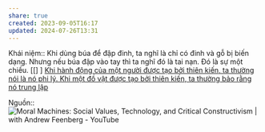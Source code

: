 ```yaml
---
share: true
created: 2023-09-05T16:17
updated: 2024-07-26T13:31
---
```

Khái niệm:: 
Khi dùng búa để đập đinh, ta nghĩ là chỉ có đinh và gỗ bị biến dạng. Nhưng nếu búa đập vào tay thì ta nghĩ đó là tai nạn. Đó là sự một chiều. [[] ] 
[Khi hành động của một người được tạo bởi thiên kiến, ta thường nói là nó phi lý. Khi một đồ vật được tạo bởi thiên kiến, ta thường bảo rằng nó trung lập](./Khi%20h%C3%A0nh%20%C4%91%E1%BB%99ng%20c%E1%BB%A7a%20m%E1%BB%99t%20ng%C6%B0%E1%BB%9Di%20%C4%91%C6%B0%E1%BB%A3c%20t%E1%BA%A1o%20b%E1%BB%9Fi%20thi%C3%AAn%20ki%E1%BA%BFn,%20ta%20th%C6%B0%E1%BB%9Dng%20n%C3%B3i%20l%C3%A0%20n%C3%B3%20phi%20l%C3%BD.%20Khi%20m%E1%BB%99t%20%C4%91%E1%BB%93%20v%E1%BA%ADt%20%C4%91%C6%B0%E1%BB%A3c%20t%E1%BA%A1o%20b%E1%BB%9Fi%20thi%C3%AAn%20ki%E1%BA%BFn,%20ta%20th%C6%B0%E1%BB%9Dng%20b%E1%BA%A3o%20r%E1%BA%B1ng%20n%C3%B3%20trung%20l%E1%BA%ADp.md)

Nguồn:: ![Moral Machines: Social Values, Technology, and Critical Constructivism | with Andrew Feenberg - YouTube](https://www.youtube.com/live/XyY7C2nZv6c?si=IxxZ0YUjzh8J9iCB&t=1864)